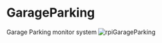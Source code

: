 # GarageParking
Garage Parking monitor system
![rpiGarageParking](https://user-images.githubusercontent.com/7181549/151876392-a410cced-0172-4899-b793-4212b9fa26dd.PNG)
